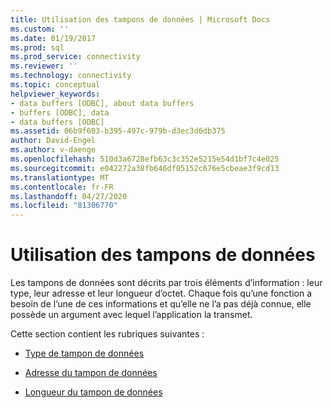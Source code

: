 ```yaml
---
title: Utilisation des tampons de données | Microsoft Docs
ms.custom: ''
ms.date: 01/19/2017
ms.prod: sql
ms.prod_service: connectivity
ms.reviewer: ''
ms.technology: connectivity
ms.topic: conceptual
helpviewer_keywords:
- data buffers [ODBC], about data buffers
- buffers [ODBC], data
- data buffers [ODBC]
ms.assetid: 06b9f603-b395-497c-979b-d3ec3d6db375
author: David-Engel
ms.author: v-daenge
ms.openlocfilehash: 510d3a6728efb63c3c352e5215e54d1bf7c4e025
ms.sourcegitcommit: e042272a38fb646df05152c676e5cbeae3f9cd13
ms.translationtype: MT
ms.contentlocale: fr-FR
ms.lasthandoff: 04/27/2020
ms.locfileid: "81306770"
---
```

# <a name="using-data-buffers"></a>Utilisation des tampons de données
Les tampons de données sont décrits par trois éléments d’information : leur type, leur adresse et leur longueur d’octet. Chaque fois qu’une fonction a besoin de l’une de ces informations et qu’elle ne l’a pas déjà connue, elle possède un argument avec lequel l’application la transmet.  
  
 Cette section contient les rubriques suivantes :  
  
-   [Type de tampon de données](../../../odbc/reference/develop-app/data-buffer-type.md)  
  
-   [Adresse du tampon de données](../../../odbc/reference/develop-app/data-buffer-address.md)  
  
-   [Longueur du tampon de données](../../../odbc/reference/develop-app/data-buffer-length.md)
